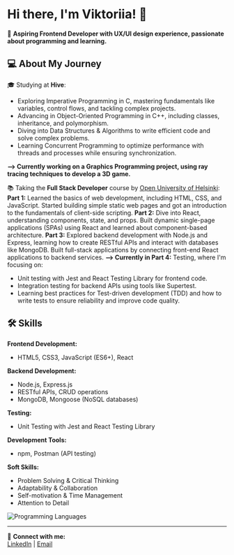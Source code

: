 # Hi there, I'm Viktoriia! 👋  
🌟 **Aspiring Frontend Developer with UX/UI design experience, passionate about programming and learning.**

## 💻 About My Journey
🎓 Studying at **Hive**:  
- Exploring Imperative Programming in C, mastering fundamentals like variables, control flows, and tackling complex projects.
- Advancing in Object-Oriented Programming in C++, including classes, inheritance, and polymorphism.
- Diving into Data Structures & Algorithms to write efficient code and solve complex problems.
- Learning Concurrent Programming to optimize performance with threads and processes while ensuring synchronization.

**--> Currently working on a Graphics Programming project, using ray tracing techniques to develop a 3D game.**
  
📚 Taking the **Full Stack Developer** course by [Open University of Helsinki](https://fullstackopen.com/):  
**Part 1:** Learned the basics of web development, including HTML, CSS, and JavaScript. Started building simple static web pages and got an introduction to the fundamentals of client-side scripting.
**Part 2:** Dive into React, understanding components, state, and props. Built dynamic single-page applications (SPAs) using React and learned about component-based architecture.
**Part 3:** Explored backend development with Node.js and Express, learning how to create RESTful APIs and interact with databases like MongoDB. Built full-stack applications by connecting front-end React applications to backend services.
**--> Currently in Part 4:** Testing, where I'm focusing on:
  - Unit testing with Jest and React Testing Library for frontend code.
  - Integration testing for backend APIs using tools like Supertest.
  - Learning best practices for Test-driven development (TDD) and how to write tests to ensure reliability and improve code quality.

## 🛠️ Skills
**Frontend Development:**
- HTML5, CSS3, JavaScript (ES6+), React

**Backend Development:**
- Node.js, Express.js
- RESTful APIs, CRUD operations
- MongoDB, Mongoose (NoSQL databases)

**Testing:**
- Unit Testing with Jest and React Testing Library

**Development Tools:**
- npm, Postman (API testing)

**Soft Skills:**
- Problem Solving & Critical Thinking
- Adaptability & Collaboration
- Self-motivation & Time Management
- Attention to Detail

![Programming Languages](https://github-readme-stats.vercel.app/api/top-langs/?username=vkuznets23&layout=compact&theme=radical&width=1600)

---

🔗 **Connect with me:**  
[LinkedIn](https://www.linkedin.com/in/viktoriia-kuznetsova/) | [Email](mailto:victoria.cuzneczowa23@gmail.com) 
